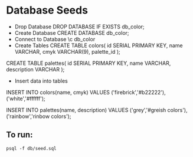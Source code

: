 # Database Seeds

- Drop Database 
DROP DATABASE IF EXISTS db_color;
- Create Database
CREATE DATABASE db_color;
- Connect to Database 
\c db_color
- Create Tables 
CREATE TABLE colors(
  id SERIAL PRIMARY KEY,
  name VARCHAR,
  cmyk VARCHAR(9),
  palette_id
);

CREATE TABLE palettes(
  id SERIAL PRIMARY KEY,
  name VARCHAR,
  description VARCHAR
);


- Insert data into tables 

INSERT INTO colors(name, cmyk) VALUES ('firebrick','#b22222'),
('white','#ffffff');

INSERT INTO palettes(name, description) VALUES ('grey','#greish colors'), ('rainbow','rinbow colors');




## To run:
```
psql -f db/seed.sql 
```

